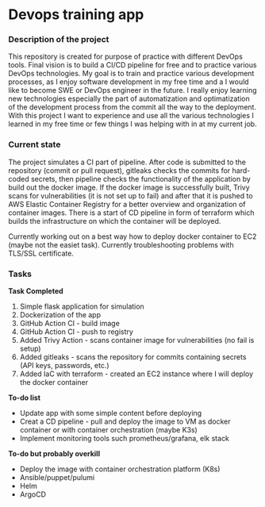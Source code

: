 # Devops training app
### Description of the project
This repository is created for purpose of practice with different DevOps tools. Final vision is to build a CI/CD pipeline for free and to practice various DevOps technologies. My goal is to train and practice various development processes, as I enjoy software development in my free time and a I would like to become SWE or DevOps engineer in the future. I really enjoy learning new technologies especially the part of automatization and optimatization of the development process from the commit all the way to the deployment. With this project I want to experience and use all the various technologies I learned in my free time or few things I was helping with in at my current job.

### Current state
The project simulates a CI part of pipeline. After code is submitted to the repository (commit or pull request), gitleaks checks the commits for hard-coded secrets, then pipeline checks the functionality of the application by build out the docker image. If the docker image is successfully built, Trivy scans for vulnerabilities (it is not set up to fail) and after that it is pushed to AWS Elastic Container Registry for a better overview and organization of container images. There is a start of CD pipeline in form of terraform which builds the infrastructure on which the container will be deployed.

Currently working out on a best way how to deploy docker container to EC2 (maybe not the easiet task). Currently troubleshooting problems with TLS/SSL certificate.

### Tasks
**Task Completed**
1. Simple flask application for simulation
2. Dockerization of the app
3. GitHub Action CI - build image
4. GitHub Action CI - push to registry
5. Added Trivy Action - scans container image for vulnerabilities (no fail is setup)
6. Added gitleaks - scans the repository for commits containing secrets (API keys, passwords, etc.)
7. Added IaC with terraform - created an EC2 instance where I will deploy the docker container

**To-do list**
- Update app with some simple content before deploying
- Creat a CD pipeline - pull and deploy the image to VM as docker container or with container orchestration (maybe K3s)
- Implement monitoring tools such prometheus/grafana, elk stack

**To-do but probably overkill**
- Deploy the image with container orchestration platform (K8s)
- Ansible/puppet/pulumi
- Helm
- ArgoCD

